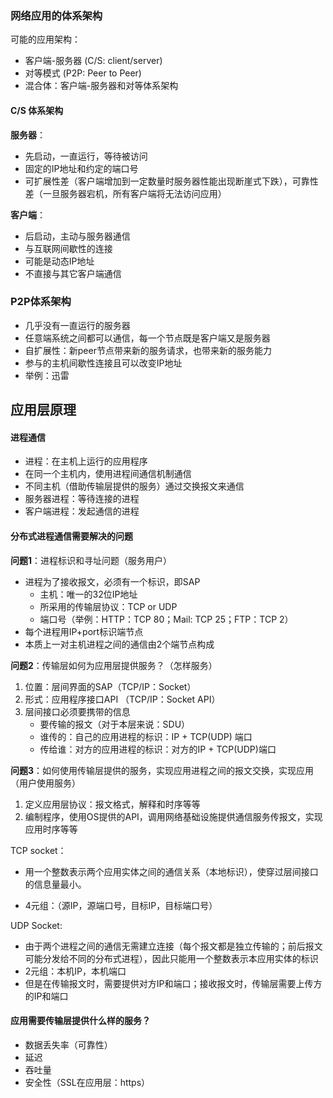 ### 网络应用的体系架构

可能的应用架构：

-   客户端-服务器 (C/S: client/server)
-   对等模式 (P2P: Peer to Peer)
-   混合体：客户端-服务器和对等体系架构



#### C/S 体系架构

**服务器**：

-   先启动，一直运行，等待被访问
-   固定的IP地址和约定的端口号
-   可扩展性差（客户端增加到一定数量时服务器性能出现断崖式下跌），可靠性差（一旦服务器宕机，所有客户端将无法访问应用）

**客户端**：

-   后启动，主动与服务器通信
-   与互联网间歇性的连接
-   可能是动态IP地址
-   不直接与其它客户端通信



### P2P体系架构

-   几乎没有一直运行的服务器
-   任意端系统之间都可以通信，每一个节点既是客户端又是服务器
-   自扩展性：新peer节点带来新的服务请求，也带来新的服务能力
-   参与的主机间歇性连接且可以改变IP地址
-   举例：迅雷



## 应用层原理

#### 进程通信

-   进程：在主机上运行的应用程序
-   在同一个主机内，使用进程间通信机制通信
-   不同主机（借助传输层提供的服务）通过交换报文来通信
-   服务器进程：等待连接的进程
-   客户端进程：发起通信的进程



#### 分布式进程通信需要解决的问题

**问题1**：进程标识和寻址问题（服务用户）

-   进程为了接收报文，必须有一个标识，即SAP
    -   主机：唯一的32位IP地址
    -   所采用的传输层协议：TCP or UDP
    -   端口号（举例：HTTP：TCP 80；Mail: TCP 25；FTP：TCP 2）
-   每个进程用IP+port标识端节点
-   本质上一对主机进程之间的通信由2个端节点构成

**问题2**：传输层如何为应用层提供服务？（怎样服务）

1.  位置：层间界面的SAP（TCP/IP：Socket）
2.  形式：应用程序接口API （TCP/IP：Socket API）
3.  层间接口必须要携带的信息
    -   要传输的报文（对于本层来说：SDU）
    -   谁传的：自己的应用进程的标识：IP + TCP(UDP) 端口
    -   传给谁：对方的应用进程的标识：对方的IP + TCP(UDP)端口

**问题3**：如何使用传输层提供的服务，实现应用进程之间的报文交换，实现应用（用户使用服务）

1.  定义应用层协议：报文格式，解释和时序等等
2.  编制程序，使用OS提供的API，调用网络基础设施提供通信服务传报文，实现应用时序等等



TCP socket：

-   用一个整数表示两个应用实体之间的通信关系（本地标识），使穿过层间接口的信息量最小。

-   4元组：（源IP，源端口号，目标IP，目标端口号）



UDP Socket:

-   由于两个进程之间的通信无需建立连接（每个报文都是独立传输的；前后报文可能分发给不同的分布式进程），因此只能用一个整数表示本应用实体的标识
-   2元组：本机IP，本机端口
-   但是在传输报文时，需要提供对方IP和端口；接收报文时，传输层需要上传方的IP和端口



#### 应用需要传输层提供什么样的服务？

-   数据丢失率（可靠性）
-   延迟
-   吞吐量
-   安全性（SSL在应用层：https）